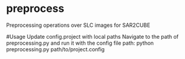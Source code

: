 # preprocess
Preprocessing operations over SLC images for SAR2CUBE

#Usage
Update config.project with local paths
Navigate to the path of preprocessing.py and run it with the config file path:
python preprocessing.py path/to/project.config
